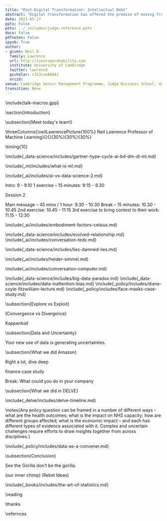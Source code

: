 ```yaml
---
title: "Post-Digital Transformation: Intellectual Debt"
abstract: "Digital transformation has offered the promise of moving from a manual decision-making world to a world where decisions can be rational, data-driven and automated. The first step to digital transformation is mapping the world of atoms (material, customers, logistic networks) into the world of bits. But the real challenges may start once this is complete. In this talk we introduce the notion of 'post digital transformation': the challenges of doing business in a digital world."
date: 2021-05-17
pptx: False
potx: ../_includes/judge-reference.potx
docx: False
pdfnotes: False
ipynb: True
author:
- given: Neil D.
  family: Lawrence
  url: http://inverseprobability.com
  institute: University of Cambridge
  twitter: lawrennd
  gscholar: r3SJcvoAAAAJ
  orcid: 
venue: Cambridge Senior Management Programme, Judge Business School, University of Cambridge
transition: None
---
```



\include{talk-macros.gpp}

\section{Introduction}

\subsection{Meet today's team!}

\threeColumns{\neilLawrencePicture{100%}
Neil Lawrence
Professor of Machine Learning}{}{}{30%}{30%}{30%}

\timing{10}

\include{_data-science/includes/gartner-hype-cycle-ai-bd-dm-dl-ml.md}

\include{_ml/includes/what-is-ml.md}

\include{_ai/includes/ai-vs-data-science-2.md}


Intro: 9 - 9.10
1 exercise – 15 minutes: 9:15 - 9.30



<!-- From the Google Cloud Data Talk -->


<!--\subsection{Example: Supply Chain}

\include{_supply-chain/includes/supply-chain.md}
\include{_supply-chain/includes/ml-and-supply-chain.md}-->


Session 2

Main message – 45 mins / 1 hour: 9.30 - 10:30
Break – 15 minutes: 10.30 - 10:45
2nd exercise: 10.45 - 11:15 
3rd exercise to bring context to their work: 11.15 -  12:30



<!-- Embodiment Factors-->

\include{_ai/includes/embodiment-factors-celsius.md}

\include{_data-science/includes/evolved-relationship.md}
\include{_ai/includes/conversation-tedx.md}

<!-- Data Science (why it's happening) -->

\include{_data-science/includes/lies-damned-lies.md}


\include{_ai/includes/heider-simmel.md}



\include{_ai/includes/conversation-computer.md}

\include{_data-science/includes/big-data-paradox.md}
\include{_data-science/includes/data-inattention-bias.md}
\include{_policy/includes/diane-coyle-fitzwilliam-lecture.md}
\include{_policy/includes/face-masks-case-study.md}




\subsection{Explore vs Exploit}

(Convergence vs Divergence)

Kappenball



\subsection{Data and Uncertainty}

Your new use of data is generating uncertainties.


\subsection{What we did Amazon}

Right a lot, dive deep

finance case study

Break: What could you do in your company


\subsection{What we did in DELVE}

\include{_delve/includes/delve-timeline.md}

\notes{Any policy question can be framed in a number of different
ways - what are the health outcomes; what is the impact on NHS
capacity; how are different groups affected; what is the economic
impact – and each has different types of evidence associated with
it. Complex and uncertain challenges require efforts to draw insights
together from across disciplines.}

\include{_policy/includes/data-as-a-convener.md}



\subsection{Conclusion}

See the Gorilla don't be the gorilla. 

(our inner chimp) (Rebel Ideas)

\include{_books/includes/the-art-of-statistics.md}




\reading

\thanks

\refernces
